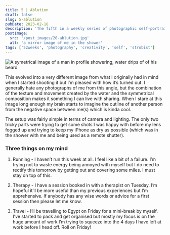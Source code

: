 ```yaml
---
title: 5 | Ablution
draft: false
slug: 5-ablution
pubDate: 2023-02-18
description: 'The fifth in a weekly series of photographic self-portraits of Stuart Mackenzie.'
postImage:
  src: '/post_images/20-ablution.jpg'
  alt: 'a mirror image of me in the shower'
tags: ['52weeks', 'photography', 'creativity', 'self', 'strobist']
---
```


![A symetrical image of a man in profile showering, water drips of of his beard](../images/52weeks/52_2023_5.jpg)

This evolved into a very different image from what I originally had in mind when I started shooting it but I’m pleased with how it’s turned out. I generally hate any photographs of me from this angle, but the combination of the texture and movement created by the water and the symmetrical composition makes it something I can live with sharing. When I stare at this image long enough my brain starts to imagine the outline of another person from the negative space between me(s) which is kinda cool.

The setup was fairly simple in terms of camera and lighting. The only two tricky parts were trying to get some shots I was happy with before my lens fogged up and trying to keep my iPhone as dry as possible (which was in the shower with me and being used as a remote shutter).

### Three things on my mind

1. Running - I haven’t run this week at all. I feel like a bit of a failure. I’m trying not to waste energy being annoyed with myself but I do need to rectify this tomorrow by getting out and covering some miles. I must stay on top of this.

2. Therapy - I have a session booked in with a therapist on Tuesday. I’m hopeful it’ll be more useful than my previous experiences but I’m apprehensive. If anybody has any wise words or advice for a first session then please let me know.

3. Travel - I’ll be travelling to Egypt on Friday for a mini-break by myself. I’ve started to pack and get organised but mostly my focus is on the huge amount of work I’m trying to squeeze into the 4 days I have left at work before I head off. Roll on Friday!
